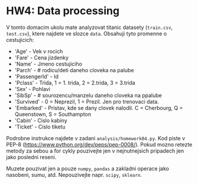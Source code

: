 # HW4: Data processing

V tomto domacim ukolu mate analyzovat titanic datasety (`train.csv`, `test.csv`), ktere najdete ve slozce `data`. 
Obsahuji tyto promenne o cestujicich:

* 'Age' - Vek v rocich
* 'Fare' - Cena jizdenky
* 'Name' - Jmeno cestujiciho
* 'Parch' - # rodicu/deti daneho cloveka na palube
* 'PassengerId' - Id
* 'Pclass' - Trida, 1 = 1. trida, 2 = 2.trida, 3 = 3.trida
* 'Sex' - Pohlavi
* 'SibSp' - # sourozencu/manzelu daneho cloveka na ppalube
* 'Survived' - 0 = Neprezil, 1 = Prezil. Jen pro trenovaci data.
* 'Embarked' - Pristav, kde se dany clovek nalodil. C = Cherbourg, Q = Queenstown, S = Southampton
* 'Cabin' - Cislo kabiny
* 'Ticket' - Cislo tiketu

Podrobne instrukce najdete v zadani `analysis/homework04.py`. Kod piste v PEP-8 (https://www.python.org/dev/peps/pep-0008/). 
Pokud mozno retezte metody za sebou a for cykly pouzivejte jen v nejnutnejsich pripadech jen jako posledni reseni.

Muzete pouzivat jen a pouze `numpy`, `pandas` a zakladni operace jako nasobeni, sumu, atd. Nepouzivejte napr. `scipy`, `sklearn`.

